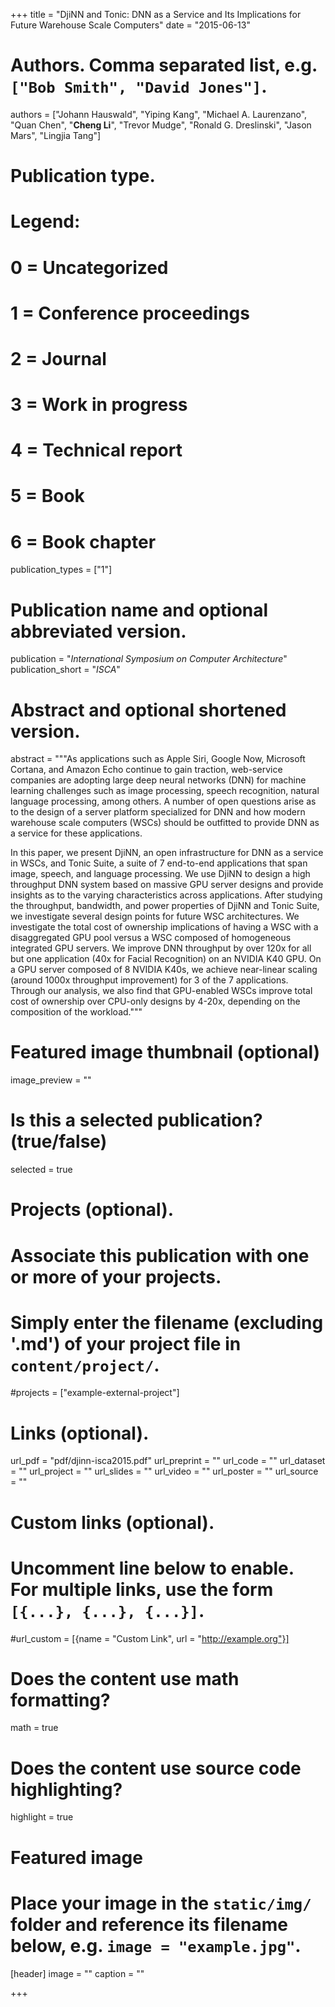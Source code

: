+++
title = "DjiNN and Tonic: DNN as a Service and Its Implications for Future Warehouse Scale Computers"
date = "2015-06-13"

# Authors. Comma separated list, e.g. `["Bob Smith", "David Jones"]`.
authors = ["Johann Hauswald", "Yiping Kang", "Michael A. Laurenzano", "Quan Chen", "**Cheng Li**", "Trevor Mudge", "Ronald G. Dreslinski", "Jason Mars", "Lingjia Tang"]

# Publication type.
# Legend:
# 0 = Uncategorized
# 1 = Conference proceedings
# 2 = Journal
# 3 = Work in progress
# 4 = Technical report
# 5 = Book
# 6 = Book chapter
publication_types = ["1"]

# Publication name and optional abbreviated version.
publication = "*International Symposium on Computer Architecture*"
publication_short = "*ISCA*"

# Abstract and optional shortened version.
abstract = """As applications such as Apple Siri, Google Now, Microsoft Cortana, and Amazon Echo continue to gain traction, web-service companies are adopting large deep neural networks (DNN) for machine learning challenges such as image processing, speech recognition, natural language processing, among others. A number of open questions arise as to the design of a server platform specialized for DNN and how modern warehouse scale computers (WSCs) should be outfitted to provide DNN as a service for these applications. 

In this paper, we present DjiNN, an open infrastructure for DNN as a service in WSCs, and Tonic Suite, a suite of 7 end-to-end applications that span image, speech, and language processing. We use DjiNN to design a high throughput DNN system based on massive GPU server designs and provide insights as to the varying characteristics across applications. After studying the throughput, bandwidth, and power properties of DjiNN and Tonic Suite, we investigate several design points for future WSC architectures. We investigate the total cost of ownership implications of having a WSC with a disaggregated GPU pool versus a WSC composed of homogeneous integrated GPU servers. We improve DNN throughput by over 120x for all but one application (40x for Facial Recognition) on an NVIDIA K40 GPU. On a GPU server composed of 8 NVIDIA K40s, we achieve near-linear scaling (around 1000x throughput improvement) for 3 of the 7 applications. Through our analysis, we also find that GPU-enabled WSCs improve total cost of ownership over CPU-only designs by 4-20x, depending on the composition of the workload."""

# Featured image thumbnail (optional)
image_preview = ""

# Is this a selected publication? (true/false)
selected = true

# Projects (optional).
#   Associate this publication with one or more of your projects.
#   Simply enter the filename (excluding '.md') of your project file in `content/project/`.
#projects = ["example-external-project"]

# Links (optional).
url_pdf = "pdf/djinn-isca2015.pdf"
url_preprint = ""
url_code = ""
url_dataset = ""
url_project = ""
url_slides = ""
url_video = ""
url_poster = ""
url_source = ""

# Custom links (optional).
#   Uncomment line below to enable. For multiple links, use the form `[{...}, {...}, {...}]`.
#url_custom = [{name = "Custom Link", url = "http://example.org"}]

# Does the content use math formatting?
math = true

# Does the content use source code highlighting?
highlight = true

# Featured image
# Place your image in the `static/img/` folder and reference its filename below, e.g. `image = "example.jpg"`.
[header]
image = ""
caption = ""

+++
